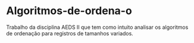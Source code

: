 # Algoritmos-de-ordena-o
Trabalho da disciplina AEDS II que tem como intuito analisar os algoritmos de ordenação para registros de tamanhos variados.
